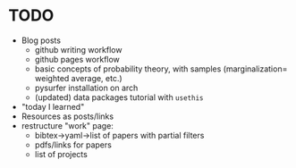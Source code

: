 # TODO

* Blog posts
    * github writing workflow
    * github pages workflow
    * basic concepts of probability theory, with samples (marginalization=
      weighted average, etc.)
    * pysurfer installation on arch
    * (updated) data packages tutorial with `usethis`
* "today I learned"
* Resources as posts/links
* restructure "work" page:
    * bibtex->yaml->list of papers with partial filters
    * pdfs/links for papers
    * list of projects
